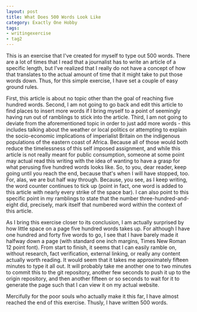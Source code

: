 ```yaml
---
layout: post
title: What Does 500 Words Look Like
category: Exactly One Hobby
tags:
- writingexercise
- tag2
---
```


This is an exercise that I've created for myself to type out 500 words. There are a lot of times that I read that a journalist has to write an article of a specific length, but I've realized that I really do not have a concept of how that translates to the actual amount of time that it might take to put those words down. Thus, for this simple exercise, I have set a couple of easy ground rules.

First, this article is about no topic other than the goal of reaching five hundred words. Second, I am not going to go back and edit this article to find places to insert more words if I bring myself to a point of seemingly having run out of ramblings to stick into the article. Third, I am not going to deviate from the aforementioned topic in order to just add more words - this includes talking about the weather or local politics or attempting to explain the socio-economic implications of imperialist Britain on the indigenous populations of the eastern coast of Africa. Because all of those would both reduce the timelessness of this self imposed assignment, and while this article is not really meant for public consumption, someone at some point may actual read this writing with the idea of wanting to have a grasp for what perusing five hundred words looks like. So, to you, dear reader, keep going until you reach the end, because that's when I will have stopped, too. For, alas, we are but half way through. Because, you see, as I keep writing, the word counter continues to tick up (point in fact, one word is added to this article with nearly every strike of the space bar). I can also point to this specific point in my ramblings to state that the number three-hundred-and-eight did, precisely, mark itself that numbered word within the context of this article.

As I bring this exercise closer to its conclusion, I am actually surprised by how little space on a page five hundred words takes up. For although I have one hundred and forty five words to go, I see that I have barely made it halfway down a page (with standard one inch margins, Times New Roman 12 point font). From start to finish, it seems that I can easily ramble on, without research, fact verification, external linking, or really any content actually worth reading. It would seem that it takes me approximately fifteen minutes to type it all out. It will probably take me another one to two minutes to commit this to the git repository, another few seconds to push it up to the origin repository, and then another fifteen or so seconds to wait for it to generate the page such that I can view it on my actual website.

Mercifully for the poor souls who actually make it this far, I have almost reached the end of this exercise. Thusly, I have written 500 words.
